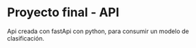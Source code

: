 # Proyecto final - API

Api creada con fastApi con python, para consumir un modelo de clasificación.

